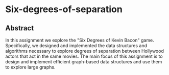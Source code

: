 # Six-degrees-of-separation
## Abstract
In this assignment we explore the "Six Degrees of Kevin Bacon" game. Specifically, we designed and implemented the data structures and algorithms necessary to explore degrees of separation between Hollywood actors that act in the same movies. The main focus of this assignment is to design and implement efficient graph-based data structures and use them to explore large graphs.
